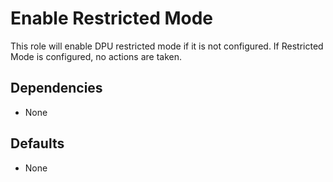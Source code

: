 # Enable Restricted Mode
This role will enable DPU restricted mode if it is not configured. 
If Restricted Mode is configured, no actions are taken.

## Dependencies
* None

## Defaults
* None

